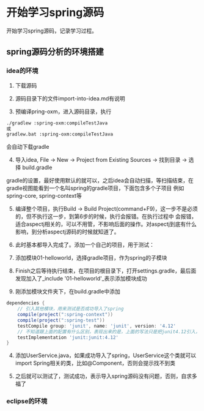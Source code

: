 # 开始学习spring源码

开始学习spring源码，记录学习过程。

## spring源码分析的环境搭建

### idea的环境
1. 下载源码

2. 源码目录下的文件import-into-idea.md有说明

3. 预编译pring-oxm，进入源码目录，执行

```bash
./gradlew :spring-oxm:compileTestJava
或
gradlew.bat :spring-oxm:compileTestJava
```
会自动下载gradle

4. 导入idea, File -> New -> Project from Existing Sources -> 找到目录 -> 选择 build.gradle

gradle的设置，最好使用默认的就可以，之后idea会自动扫描，等扫描结束，在gradle视图能看到一个名叫spring的gradle项目，下面包含多个子项目
例如spring-core, spring-context等

5. 编译整个项目，执行Build -> Build Project(command+F9)，这一步不是必须的，但不执行这一步，到第6步的时候，执行会报错。在执行过程中
会报错，适合aspectj相关的，可以不用管，不影响后面的操作。对aspectj到底有什么影响，到分析aspectj源码的时候就知道了。

6. 此时基本都导入完成了。添加一个自己的项目，用于测试：

  1. 添加模块01-helloworld，选择gradle项目，作为spring的子模块
  
  2. Finish之后等待执行结束，在项目的根目录下，打开settings.gradle，最后面发现加入了_include '01-helloworld'_表示添加模块成功
  
  3. 刚添加模块文件夹下，在build.gradle中添加
  
  ```groovy
  dependencies {
      // 引入其他模块，用来测试是否成功导入了spring
      compile(project(":spring-context"))
      compile(project(":spring-test"))
      testCompile group: 'junit', name: 'junit', version: '4.12'
      // 不知道跟上面的配置有什么区别，表现出来的是，上面的写法只是把junit4.12引入，但junit4.12的依赖hamcrest-core没有引入
      testImplementation 'junit:junit:4.12'
  }
  ```
  
  4. 添加UserService.java，如果成功导入了spring，UserService这个类就可以import Spring相关的类，比如@Component，否则会提示找不到类
  
  5. 之后就可以测试了，测试成功，表示导入spring源码没有问题，否则，自求多福了
  
### eclipse的环境